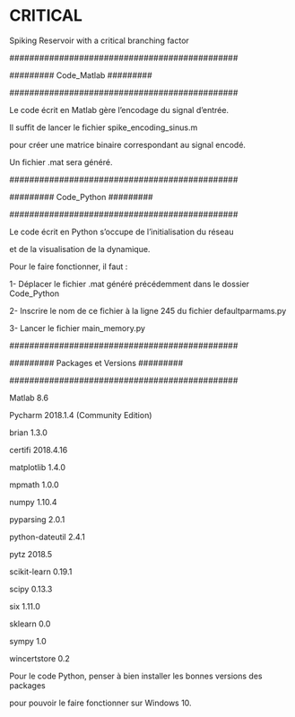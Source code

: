 # CRITICAL
Spiking Reservoir with a critical branching factor

##############################################

#########        Code_Matlab         #########

##############################################


Le code écrit en Matlab gère l’encodage du signal d’entrée.

Il suffit de lancer le fichier spike_encoding_sinus.m

pour créer une matrice binaire correspondant au signal encodé. 

Un fichier .mat sera généré.



##############################################

#########        Code_Python         #########

##############################################


Le code écrit en Python s’occupe de l’initialisation du réseau

et de la visualisation de la dynamique. 

Pour le faire fonctionner, il faut :

1- Déplacer le fichier .mat généré précédemment dans le dossier Code_Python 

2- Inscrire le nom de ce fichier à la ligne 245 du fichier defaultparmams.py

3- Lancer le fichier main_memory.py




##############################################

#########    Packages et Versions    #########

##############################################


Matlab 8.6

Pycharm 2018.1.4 (Community Edition)


brian 1.3.0

certifi 2018.4.16

matplotlib 1.4.0

mpmath 1.0.0

numpy 1.10.4

pyparsing 2.0.1

python-dateutil 2.4.1

pytz 2018.5

scikit-learn 0.19.1

scipy 0.13.3

six 1.11.0

sklearn 0.0

sympy 1.0

wincertstore 0.2


Pour le code Python, penser à bien installer les bonnes versions des packages

pour pouvoir le faire fonctionner sur Windows 10.

